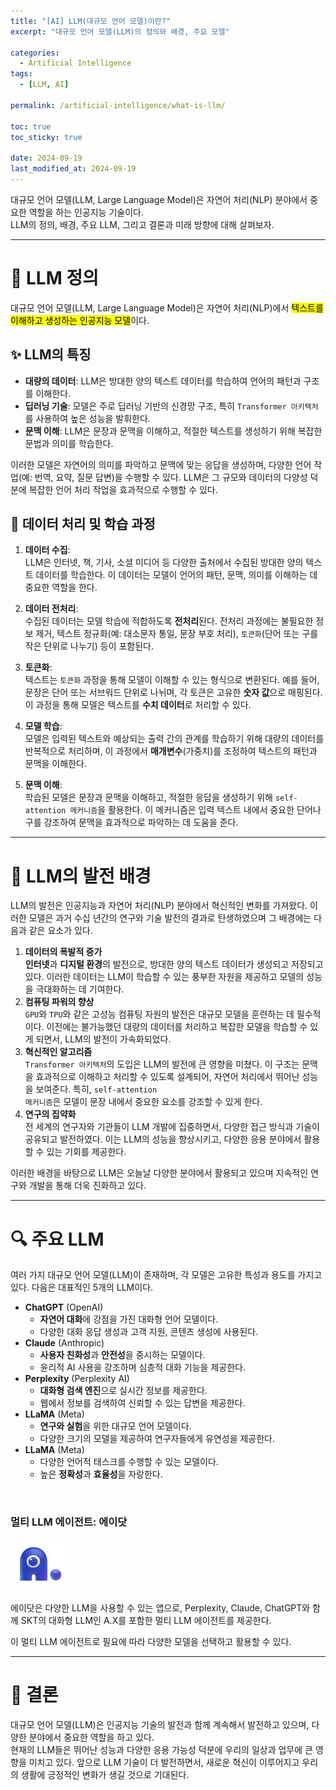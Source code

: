 ```yaml
---
title: "[AI] LLM(대규모 언어 모델)이란?"
excerpt: "대규모 언어 모델(LLM)의 정의와 배경, 주요 모델"

categories:
  - Artificial Intelligence
tags:
  - [LLM, AI]

permalink: /artificial-intelligence/what-is-llm/

toc: true
toc_sticky: true

date: 2024-09-19
last_modified_at: 2024-09-19
---
```


대규모 언어 모델(LLM, Large Language Model)은 자연어 처리(NLP) 분야에서 중요한 역할을 하는 인공지능 기술이다.  
LLM의 정의, 배경, 주요 LLM, 그리고 결론과 미래 방향에 대해 살펴보자.

---

# 🧠 LLM 정의

대규모 언어 모델(LLM, Large Language Model)은 자연어 처리(NLP)에서 <mark>텍스트를 이해하고 생성하는 인공지능 모델</mark>이다.

## ✨ LLM의 특징

- **대량의 데이터**: LLM은 방대한 양의 텍스트 데이터를 학습하여 언어의 패턴과 구조를 이해한다.
- **딥러닝 기술**: 모델은 주로 딥러닝 기반의 신경망 구조, 특히 <code>Transformer 아키텍처</code>를 사용하여 높은 성능을 발휘한다.
- **문맥 이해**: LLM은 문장과 문맥을 이해하고, 적절한 텍스트를 생성하기 위해 복잡한 문법과 의미를 학습한다.

이러한 모델은 자연어의 의미를 파악하고 문맥에 맞는 응답을 생성하며, 다양한 언어 작업(예: 번역, 요약, 질문 답변)을 수행할 수 있다. LLM은 그 규모와 데이터의 다양성 덕분에 복잡한 언어 처리 작업을 효과적으로 수행할 수 있다.

## 🔧 데이터 처리 및 학습 과정

1. **데이터 수집**:  
   LLM은 인터넷, 책, 기사, 소셜 미디어 등 다양한 출처에서 수집된 방대한 양의 텍스트 데이터를 학습한다. 이 데이터는 모델이 언어의 패턴, 문맥, 의미를 이해하는 데 중요한 역할을 한다.

2. **데이터 전처리**:  
   수집된 데이터는 모델 학습에 적합하도록 **전처리**된다. 전처리 과정에는 불필요한 정보 제거, 텍스트 정규화(예: 대소문자 통일, 문장 부호 처리), <code>토큰화</code>(단어 또는 구를 작은 단위로 나누기) 등이 포함된다.

3. **토큰화**:  
   텍스트는 <code>토큰화</code> 과정을 통해 모델이 이해할 수 있는 형식으로 변환된다. 예를 들어, 문장은 단어 또는 서브워드 단위로 나뉘며, 각 토큰은 고유한 **숫자 값**으로 매핑된다. 이 과정을 통해 모델은 텍스트를 **수치 데이터**로 처리할 수 있다.

4. **모델 학습**:  
   모델은 입력된 텍스트와 예상되는 출력 간의 관계를 학습하기 위해 대량의 데이터를 반복적으로 처리하며, 이 과정에서 **매개변수**(가중치)를 조정하여 텍스트의 패턴과 문맥을 이해한다.

5. **문맥 이해**:  
   학습된 모델은 문장과 문맥을 이해하고, 적절한 응답을 생성하기 위해 <code>self-attention 메커니즘</code>을 활용한다. 이 메커니즘은 입력 텍스트 내에서 중요한 단어나 구를 강조하여 문맥을 효과적으로 파악하는 데 도움을 준다.

---

# 🚀 LLM의 발전 배경

LLM의 발전은 인공지능과 자연어 처리(NLP) 분야에서 혁신적인 변화를 가져왔다. 이러한 모델은 과거 수십 년간의 연구와 기술 발전의 결과로 탄생하였으며 그 배경에는 다음과 같은 요소가 있다.

1. **데이터의 폭발적 증가**  
   **인터넷**과 **디지털 환경**의 발전으로, 방대한 양의 텍스트 데이터가 생성되고 저장되고 있다. 이러한 데이터는 LLM이 학습할 수 있는 풍부한 자원을 제공하고 모델의 성능을 극대화하는 데 기여한다.
2. **컴퓨팅 파워의 향상**  
   <code>GPU</code>와 <code>TPU</code>와 같은 고성능 컴퓨팅 자원의 발전은 대규모 모델을 훈련하는 데 필수적이다. 이전에는 불가능했던 대량의 데이터를 처리하고 복잡한 모델을 학습할 수 있게 되면서, LLM의 발전이 가속화되었다.
3. **혁신적인 알고리즘**  
   <code>Transformer 아키텍처</code>의 도입은 LLM의 발전에 큰 영향을 미쳤다. 이 구조는 문맥을 효과적으로 이해하고 처리할 수 있도록 설계되어, 자연어 처리에서 뛰어난 성능을 보여준다. 특히, <code>self-attention 메커니즘</code>은 모델이 문장 내에서 중요한 요소를 강조할 수 있게 한다.
4. **연구의 집약화**  
   전 세계의 연구자와 기관들이 LLM 개발에 집중하면서, 다양한 접근 방식과 기술이 공유되고 발전하였다. 이는 LLM의 성능을 향상시키고, 다양한 응용 분야에서 활용할 수 있는 기회를 제공한다.

이러한 배경을 바탕으로 LLM은 오늘날 다양한 분야에서 활용되고 있으며 지속적인 연구와 개발을 통해 더욱 진화하고 있다.

---

# 🔍 주요 LLM

여러 가지 대규모 언어 모델(LLM)이 존재하며, 각 모델은 고유한 특성과 용도를 가지고 있다. 다음은 대표적인 5개의 LLM이다.

- **ChatGPT** (OpenAI)
  - **자연어 대화**에 강점을 가진 대화형 언어 모델이다.
  - 다양한 대화 응답 생성과 고객 지원, 콘텐츠 생성에 사용된다.
- **Claude** (Anthropic)
  - **사용자 친화성**과 **안전성**을 중시하는 모델이다.
  - 윤리적 AI 사용을 강조하며 심층적 대화 기능을 제공한다.
- **Perplexity** (Perplexity AI)
  - **대화형 검색 엔진**으로 실시간 정보를 제공한다.
  - 웹에서 정보를 검색하여 신뢰할 수 있는 답변을 제공한다.
- **LLaMA** (Meta)
  - **연구와 실험**을 위한 대규모 언어 모델이다.
  - 다양한 크기의 모델을 제공하여 연구자들에게 유연성을 제공한다.
- **LLaMA** (Meta)
  - 다양한 언어적 태스크를 수행할 수 있는 모델이다.
  - 높은 **정확성**과 **효율성**을 자랑한다.

<br />

<h3>멀티 LLM 에이전트: 에이닷</h3>

![Adot-logo](/assets/images/posts_img/artificial-intelligence/Adot-logo.png)

에이닷은 다양한 LLM을 사용할 수 있는 앱으로, Perplexity, Claude, ChatGPT와 함께 SKT의 대화형 LLM인 A.X를 포함한 멀티 LLM 에이전트를 제공한다.

이 멀티 LLM 에이전트로 필요에 따라 다양한 모델을 선택하고 활용할 수 있다.

---

# 🎯 결론

대규모 언어 모델(LLM)은 인공지능 기술의 발전과 함께 계속해서 발전하고 있으며, 다양한 분야에서 중요한 역할을 하고 있다.  
현재의 LLM들은 뛰어난 성능과 다양한 응용 가능성 덕분에 우리의 일상과 업무에 큰 영향을 미치고 있다. 앞으로 LLM 기술이 더 발전하면서, 새로운 혁신이 이루어지고 우리의 생활에 긍정적인 변화가 생길 것으로 기대된다.
